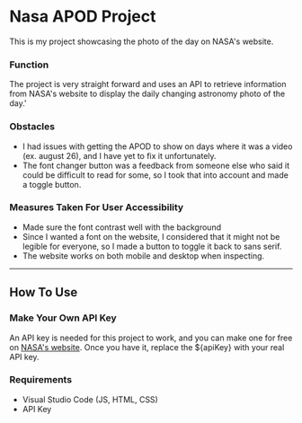# Nasa APOD Project

This is my project showcasing the photo of the day on NASA's website.

### Function
The project is very straight forward and uses an API to retrieve information from NASA's website to display the daily changing astronomy photo of the day.'

### Obstacles
- I had issues with getting the APOD to show on days where it was a video (ex. august 26), and I have yet to fix it unfortunately.
- The font changer button was a feedback from someone else who said it could be difficult to read for some, so I took that into account and made a toggle button.

### Measures Taken For User Accessibility
- Made sure the font contrast well with the background
- Since I wanted a font on the website, I considered that it might not be legible for everyone, so I made a button to toggle it back to sans serif.
- The website works on both mobile and desktop when inspecting.

---

## How To Use
### Make Your Own API Key
An API key is needed for this project to work, and you can make one for free on [NASA's website](https://api.nasa.gov/?ref=beautifulpublicdata.com). Once you have it, replace the ${apiKey} with your real API key.

### Requirements
- Visual Studio Code (JS, HTML, CSS)
- API Key
